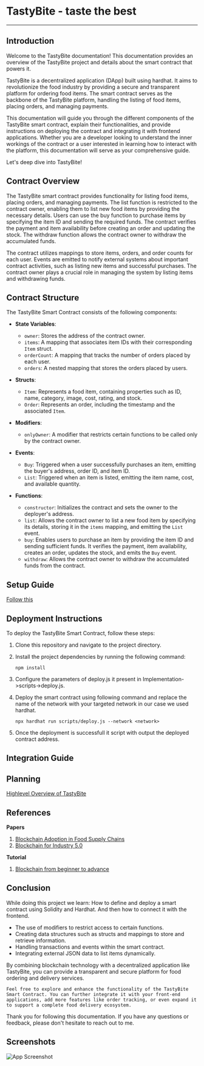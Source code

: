 
# TastyBite - taste the best
---

## Introduction
Welcome to the TastyBite documentation! This documentation provides an overview of the TastyBite project and details about the smart contract that powers it.

TastyBite is a decentralized application (DApp) built using hardhat. It aims to revolutionize the food industry by providing a secure and transparent platform for ordering food items. The smart contract serves as the backbone of the TastyBite platform, handling the listing of food items, placing orders, and managing payments.

This documentation will guide you through the different components of the TastyBite smart contract, explain their functionalities, and provide instructions on deploying the contract and integrating it with frontend applications. Whether you are a developer looking to understand the inner workings of the contract or a user interested in learning how to interact with the platform, this documentation will serve as your comprehensive guide.

Let's deep dive into TastyBite!

## Contract Overview
The TastyBite smart contract provides functionality for listing food items, placing orders, and managing payments. The list function is restricted to the contract owner, enabling them to list new food items by providing the necessary details. Users can use the buy function to purchase items by specifying the item ID and sending the required funds. The contract verifies the payment and item availability before creating an order and updating the stock. The withdraw function allows the contract owner to withdraw the accumulated funds.

The contract utilizes mappings to store items, orders, and order counts for each user. Events are emitted to notify external systems about important contract activities, such as listing new items and successful purchases. The contract owner plays a crucial role in managing the system by listing items and withdrawing funds.

## Contract Structure

The TastyBite Smart Contract consists of the following components:

- **State Variables**:
  - `owner`: Stores the address of the contract owner.
  - `items`: A mapping that associates item IDs with their corresponding `Item` struct.
  - `orderCount`: A mapping that tracks the number of orders placed by each user.
  - `orders`: A nested mapping that stores the orders placed by users.

- **Structs**:
  - `Item`: Represents a food item, containing properties such as ID, name, category, image, cost, rating, and stock.
  - `Order`: Represents an order, including the timestamp and the associated `Item`.

- **Modifiers**:
  - `onlyOwner`: A modifier that restricts certain functions to be called only by the contract owner.

- **Events**:
  - `Buy`: Triggered when a user successfully purchases an item, emitting the buyer's address, order ID, and item ID.
  - `List`: Triggered when an item is listed, emitting the item name, cost, and available quantity.

- **Functions**:
  - `constructor`: Initializes the contract and sets the owner to the deployer's address.
  - `list`: Allows the contract owner to list a new food item by specifying its details, storing it in the `items` mapping, and emitting the `List` event.
  - `buy`: Enables users to purchase an item by providing the item ID and sending sufficient funds. It verifies the payment, item availability, creates an order, updates the stock, and emits the `Buy` event.
  - `withdraw`: Allows the contract owner to withdraw the accumulated funds from the contract.

## Setup Guide

 [Follow this](./Implementation/README.md) 

## Deployment Instructions

To deploy the TastyBite Smart Contract, follow these steps:

1. Clone this repository and navigate to the project directory.
2. Install the project dependencies by running the following command:

   ```shell
   npm install
3. Configure the parameters of deploy.js it present in Implementation->scripts->deploy.js.
4. Deploy the smart contract using following command and replace the name of the network with your targeted network in our case we used hardhat.
   ```shell   
   npx hardhat run scripts/deploy.js --network <network>
5. Once the deployment is successfull it script with output the deployed contract address.

## Integration Guide



## Planning 

[Highlevel Overview of TastyBite](./bussinessLogic\README.md)

## References
 **Papers**
1. [Blockchain Adoption in Food Supply Chains](./Research-Paper/Blockchain_Adoption_in_Food_Supply_Chains_A_Systematic_Literature_Review_on_Enablers_Benefits_and_Barriers.pdf)
2. [Blockchain for Industry 5.0](\Research-Paper\Blockchain_for_Industry_5.0_Vision_Opportunities_Key_Enablers_and_Future_Directions.pdf)

**Tutorial**
 1. [Blockchain from beginner to advance](https://www.youtube.com/watch?v=gyMwXuJrbJQ&t=545s)

## Conclusion
While doing this project we learn:
How to define and deploy a smart contract using Solidity and Hardhat. And then how to connect it with the frontend.
- The use of modifiers to restrict access to certain functions.
- Creating data structures such as structs and mappings to store and retrieve information.
- Handling transactions and events within the smart contract.
- Integrating external JSON data to list items dynamically.

By combining blockchain technology with a decentralized application like TastyBite, you can provide a transparent and secure platform for food ordering and delivery services.

`Feel free to explore and enhance the functionality of the TastyBite Smart Contract. You can further integrate it with your front-end applications, add more features like order tracking, or even expand it to support a complete food delivery ecosystem. `

Thank you for following this documentation. If you have any questions or feedback, please don't hesitate to reach out to me. 

## Screenshots

![App Screenshot](https://via.placeholder.com/468x300?text=App+Screenshot+Here)


